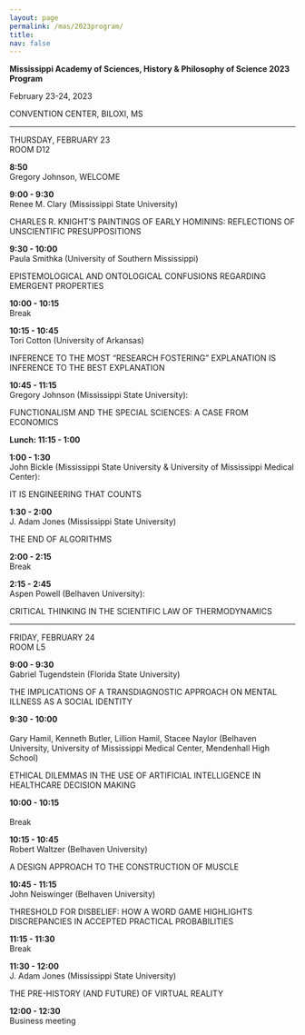 ```yaml
---
layout: page
permalink: /mas/2023program/
title: 
nav: false
---
```


**Mississippi Academy of Sciences, History & Philosophy of Science 2023 Program**

February 23-24, 2023 

CONVENTION CENTER, BILOXI, MS

---

THURSDAY, FEBRUARY 23<br>
ROOM D12

**8:50**<br>
Gregory Johnson, WELCOME

**9:00 - 9:30**<br>
Renee M. Clary (Mississippi State University)

CHARLES R. KNIGHT’S PAINTINGS OF EARLY HOMININS: REFLECTIONS OF UNSCIENTIFIC PRESUPPOSITIONS

**9:30 - 10:00**<br>
Paula Smithka (University of Southern Mississippi)

EPISTEMOLOGICAL AND ONTOLOGICAL CONFUSIONS REGARDING EMERGENT PROPERTIES


**10:00 - 10:15**<br>
Break

**10:15 - 10:45**<br>
Tori Cotton (University of Arkansas)

INFERENCE TO THE MOST “RESEARCH FOSTERING” EXPLANATION IS INFERENCE TO THE BEST EXPLANATION

**10:45 - 11:15**<br>
Gregory Johnson (Mississippi State University):

FUNCTIONALISM AND THE SPECIAL SCIENCES: A CASE FROM ECONOMICS

**Lunch: 11:15 - 1:00**

**1:00 - 1:30**<br>
John Bickle (Mississippi State University & University of Mississippi Medical Center):

IT IS ENGINEERING THAT COUNTS

**1:30 - 2:00**<br>
J. Adam Jones (Mississippi State University)

THE END OF ALGORITHMS
 
**2:00 - 2:15**<br>
Break

**2:15 - 2:45**<br>
Aspen Powell (Belhaven University):

CRITICAL THINKING IN THE SCIENTIFIC LAW OF THERMODYNAMICS

---

FRIDAY, FEBRUARY 24<br>
ROOM L5

**9:00 - 9:30**<br>
Gabriel Tugendstein (Florida State University)

THE IMPLICATIONS OF A TRANSDIAGNOSTIC APPROACH ON MENTAL ILLNESS AS A SOCIAL IDENTITY

**9:30 - 10:00**<br>	
Gary Hamil, Kenneth Butler, Lillion Hamil, Stacee Naylor (Belhaven University, University of Mississippi Medical Center, Mendenhall High School)

ETHICAL DILEMMAS IN THE USE OF ARTIFICIAL INTELLIGENCE IN HEALTHCARE DECISION MAKING

**10:00 - 10:15**<br>	
Break

**10:15 - 10:45**<br>
Robert Waltzer (Belhaven University)

A DESIGN APPROACH TO THE CONSTRUCTION OF MUSCLE

**10:45 - 11:15**<br>
John Neiswinger (Belhaven University)

THRESHOLD FOR DISBELIEF: HOW A WORD GAME HIGHLIGHTS DISCREPANCIES IN ACCEPTED PRACTICAL PROBABILITIES

**11:15 - 11:30**<br>
Break

**11:30 - 12:00**<br>
J. Adam Jones (Mississippi State University)

THE PRE-HISTORY (AND FUTURE) OF VIRTUAL REALITY

**12:00 - 12:30**<br>
Business meeting
